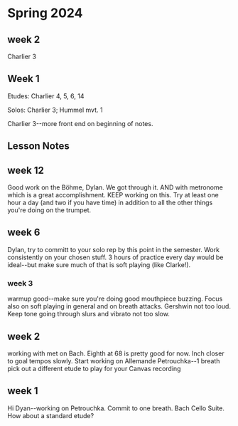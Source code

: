 # **Spring 2024**

## week 2

Charlier 3





## Week 1

Etudes: Charlier 4, 5, 6, 14

Solos: Charlier 3; Hummel mvt. 1

Charlier 3--more front end on beginning of notes.&#x20;

## Lesson Notes

## week 12

Good work on the Böhme, Dylan. We got through it. AND with metronome which is a great accomplishment. KEEP working on this. Try at least one hour a day (and two if you have time) in addition to all the other things you're doing on the trumpet.&#x20;

## week 6

Dylan, try to committ to your solo rep by this point in the semester. Work consistently on your chosen stuff. 3 hours of practice every day would be ideal--but make sure much of that is soft playing (like Clarke!).

### week 3

warmup good--make sure you're doing good mouthpiece buzzing. Focus also on soft playing in general and on breath attacks.
Gershwin not too loud. Keep tone going through slurs and vibrato not too slow.

## week 2

working with met on Bach. Eighth at 68 is pretty good for now. Inch closer to goal tempos slowly.
Start working on Allemande
Petrouchka--1 breath
pick out a different etude to play for your Canvas recording

## week 1

Hi Dyan--working on Petrouchka. Commit to one breath. Bach Cello Suite. How about a standard etude?